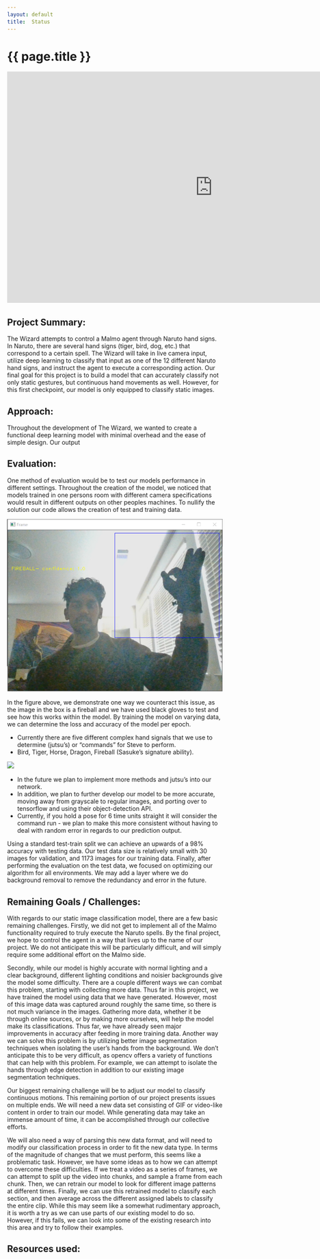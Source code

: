 ```yaml
---
layout: default
title:  Status
---
```


# {{ page.title }}

<iframe src="https://spark.adobe.com/video/3di9v2kcH6UWh/embed"  width="960" height="540" frameborder="0" allowfullscreen></iframe>

## Project Summary:
The Wizard attempts to control a Malmo agent through Naruto hand signs. In Naruto, there are several hand signs (tiger, bird, dog, etc.) that correspond to a certain spell. The Wizard will take in live camera input, utilize deep learning to classify that input as one of the 12 different Naruto hand signs, and instruct the agent to execute a corresponding action. Our final goal for this project is to build a model that can accurately classify not only static gestures, but continuous hand movements as well. However, for this first checkpoint, our model is only equipped to classify static images. 

## Approach:
Throughout the development of The Wizard, we wanted to create a functional deep learning model with minimal overhead and the ease of simple design. Our output 

## Evaluation:
One method of evaluation would be to test our models performance in different settings. Throughout the creation of the model, we noticed that models trained in one persons room with different camera specifications would result in different outputs on other peoples machines. To nullify the solution our code allows the creation of test and training data.

<img src="assets/hand_capture.png"/>

In the figure above, we demonstrate one way we counteract this issue, as the image in the box is a fireball and we have used black gloves to test and see how this works within the model. By training the model on varying data, we can determine the loss and accuracy of the model per epoch. 
* Currently there are five different complex hand signals that we use to determine (jutsu’s) or “commands” for Steve to perform.
* Bird, Tiger, Horse, Dragon, Fireball (Sasuke’s signature ability).

<img src="assets/hand-signs"/>

* In the future we plan to implement more methods and jutsu’s into our network. 
* In addition, we plan to further develop our model to be more accurate, moving away from grayscale to regular images, and porting over to tensorflow and using their object-detection API.
* Currently, if you hold a pose for 6 time units straight it will consider the command run - we plan to make this more consistent without having to deal with random error in regards to our prediction output.

Using a standard test-train split we can achieve an upwards of a 98% accuracy with testing data. Our test data size is relatively small with 30 images for validation, and 1173 images for our training data. Finally, after performing the evaluation on the test data, we focused on optimizing our algorithm for all environments. We may add a layer where we do background removal to remove the redundancy and error in the future.

## Remaining Goals / Challenges:
With regards to our static image classification model, there are a few basic remaining challenges. Firstly, we did not get to implement all of the Malmo functionality required to truly execute the Naruto spells. By the final project, we hope to control the agent in a way that lives up to the name of our project. We do not anticipate this will be particularly difficult, and will simply require some additional effort on the Malmo side.

Secondly, while our model is highly accurate with normal lighting and a clear background, different lighting conditions and noisier backgrounds give the model some difficulty. There are a couple different ways we can combat this problem, starting with collecting more data. Thus far in this project, we have trained the model using data that we have generated. However, most of this image data was captured around roughly the same time, so there is not much variance in the images. Gathering more data, whether it be through online sources, or by making more ourselves, will help the model make its classifications. Thus far, we have already seen major improvements in accuracy after feeding in more training data. Another way we can solve this problem is by utilizing better image segmentation techniques when isolating the user’s hands from the background. We don’t anticipate this to be very difficult, as opencv offers a variety of functions that can help with this problem. For example, we can attempt to isolate the hands through edge detection in addition to our existing image segmentation techniques.

Our biggest remaining challenge will be to adjust our model to classify continuous motions. This remaining portion of our project presents issues on multiple ends. We will need a new data set consisting of GIF or video-like content in order to train our model. While generating data may take an immense amount of time, it can be accomplished through our collective efforts. 

We will also need a way of parsing this new data format, and will need to modify our classification process in order to fit the new data type. In terms of the magnitude of changes that we must perform, this seems like a problematic task. However, we have some ideas as to how we can attempt to overcome these difficulties. If we treat a video as a series of frames, we can attempt to split up the video into chunks, and sample a frame from each chunk. Then, we can retrain our model to look for different image patterns at different times. Finally, we can use this retrained model to classify each section, and then average across the different assigned labels to classify the entire clip. While this may seem like a somewhat rudimentary approach, it is worth a try as we can use parts of our existing model to do so. However, if this fails, we can look into some of the existing research into this area and try to follow their examples.

## Resources used:
